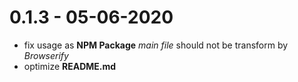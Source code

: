 # 0.1.3 - 05-06-2020

- fix usage as **NPM Package** *main file* should not be transform by *Browserify*
- optimize **README.md**